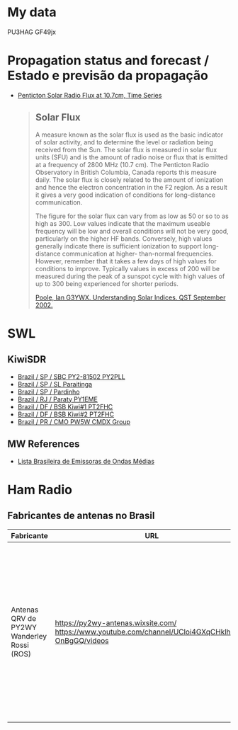 # My data
PU3HAG
GF49jx

# Propagation status and forecast / Estado e previsão da propagação

* [Penticton Solar Radio Flux at 10.7cm, Time Series](https://lasp.colorado.edu/lisird/data/penticton_radio_flux/)

  > ## Solar Flux
  >
  > A measure known as the solar flux is used as the basic indicator of solar activity, and to determine the level or radiation being received from the Sun. The solar flux is measured in solar flux units (SFU) and is the amount of radio noise or flux that is emitted at a frequency of 2800 MHz (10.7 cm). The Penticton Radio Observatory in British Columbia, Canada reports this measure daily. The solar flux is closely related to the amount of ionization and hence the electron concentration in the F2 region. As a result it gives a very good indication of conditions for long-distance communication.
  >
  > The figure for the solar flux can vary from as low as 50 or so to as high as 300. Low values indicate that the maximum useable frequency will be low and overall conditions will not be very good, particularly on the higher HF bands. Conversely, high values generally indicate there is sufficient ionization to support long-distance communication at higher-
than-normal frequencies. However, remember that it takes a few days of high values for conditions to improve. Typically values in excess of 200 will be measured during the peak of a sunspot cycle with high values of up to 300 being experienced for shorter periods.
  >
  > [Poole, Ian G3YWX. Understanding Solar Indices. QST September 2002.](https://www.arrl.org/files/file/Technology/tis/info/pdf/0209038.pdf)



# SWL

## KiwiSDR
* [Brazil / SP / SBC PY2-81502 PY2PLL](http://186.193.231.135:8073/)
* [Brazil / SP / SL Paraitinga](http://paraitinga.proxy.kiwisdr.com:8073/)
* [Brazil / SP / Pardinho](http://pardinho.kiwisdr.com.br:8073/)
* [Brazil / RJ / Paraty PY1EME](http://py1eme.homeip.net:8073/)
* [Brazil / DF / BSB Kiwi#1 PT2FHC](http://kiwibsb.ddns.net:8073/)
* [Brazil / DF / BSB Kiwi#2 PT2FHC](http://kiwibsb.ddns.net:8074/)
* [Brazil / PR / CMO PW5W CMDX Group](http://pw5w.homeip.net:8073/)

## MW References 
* [Lista Brasileira de Emissoras de Ondas Médias](https://www.ondascurtas.com/lista-brasileira-de-emissoras-de-ondas-medias/)

# Ham Radio
## Fabricantes de antenas no Brasil
| Fabricante | URL | Comentário |
|------------|-----|------------|
| Antenas QRV de PY2WY Wanderley Rossi (ROS) | https://py2wy-antenas.wixsite.com/ https://www.youtube.com/channel/UCloi4GXqCHklh8BZ-OnBgGQ/videos | Canal no Youtube mostra a confeção de componentes das antenas. Também vídeo mostrando banda passante da antena 40m de 150KHz com um 'dip' bem no meio. Etes detalhes em vídeo são pontos positivos ao fabricante. |
